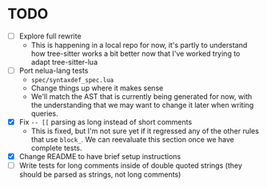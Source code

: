 # TODO
- [ ] Explore full rewrite
  - This is happening in a local repo for now, it's partly to understand how tree-sitter works a bit better now that I've worked trying to adapt tree-sitter-lua
- [ ] Port nelua-lang tests
  - `spec/syntaxdef_spec.lua`
  - Change things up where it makes sense
  - We'll match the AST that is currently being generated for now, with the understanding that we may want to change it later when writing queries.
- [x] Fix `-- [[` parsing as long instead of short comments
  - This is fixed, but I'm not sure yet if it regressed any of the other rules that use `block_`. We can reevaluate this section once we have complete tests.
- [x] Change README to have brief setup instructions
- [ ] Write tests for long comments inside of double quoted strings (they should be parsed as strings, not long comments)
